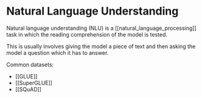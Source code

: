 # Natural Language Understanding

Natural language understanding (NLU) is a [[natural_language_processing]] task in which the reading comprehension of the model is tested.

This is usually involves giving the model a piece of text and then asking the model a question which it has to answer.

Common datasets:

- [[GLUE]]
- [[SuperGLUE]]
- [[SQuAD]]
